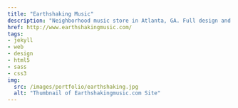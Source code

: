 ```yaml
---
title: "Earthshaking Music"
description: "Neighborhood music store in Atlanta, GA. Full design and implementation."
href: http://www.earthshakingmusic.com/
tags:
- jekyll
- web
- design
- html5
- sass
- css3
img:
  src: /images/portfolio/earthshaking.jpg
  alt: "Thumbnail of Earthshakingmusic.com Site"
---
```

